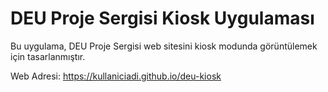 # DEU Proje Sergisi Kiosk Uygulaması

Bu uygulama, DEU Proje Sergisi web sitesini kiosk modunda görüntülemek için tasarlanmıştır.

Web Adresi: https://kullaniciadi.github.io/deu-kiosk

